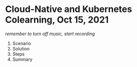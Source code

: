 # Cloud-Native and Kubernetes Colearning, Oct 15, 2021

*remember to turn off music, start recording*

1. Scenario
2. Solution
3. Steps
4. Summary

